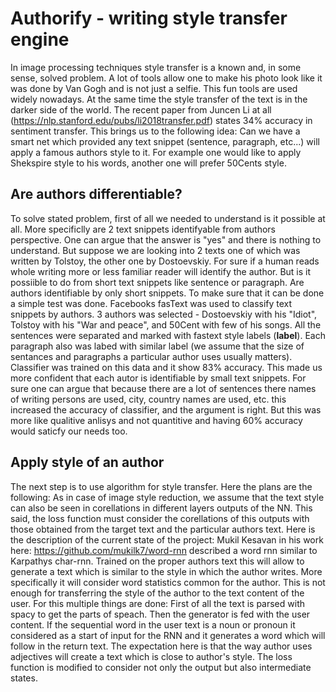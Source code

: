 # Authorify - writing style transfer engine

In image processing techniques style transfer is a known and, in some sense, solved problem. A lot of tools allow one to make his photo look like it was done by Van Gogh and is not just a selfie. This fun tools are used widely nowadays. At the same time the style transfer of the text is in the darker side of the world. The recent paper from Juncen Li at all (https://nlp.stanford.edu/pubs/li2018transfer.pdf) states 34% accuracy in sentiment transfer. 
This brings us to the following idea:
Can we have a smart net which provided any text snippet (sentence, paragraph, etc...) will apply a famous authors style to it.
For example one would like to apply Shekspire style to his words, another one will prefer 50Cents style.

## Are authors differentiable?

To solve stated problem, first of all we needed to understand is it possible at all. More specificlly are 2 text snippets identifyable from authors perspective. One can argue that the answer is "yes" and there is nothing to understand. But suppose we are looking into 2 texts one of which was written by Tolstoy, the other one by Dostoevskiy. For sure if a human reads whole writing more or less familiar reader will identify the author. But is it possiible to do from short text snippets like sentence or paragraph. Are authors identifiable by only short snippets. To make sure that it can be done a simple test was done.
Facebooks fasText was used to classify text snippets by authors. 3 authors was selected - Dostoevskiy with his "Idiot", Tolstoy with his "War and peace", and 50Cent with few of his songs. All the sentences were separated and marked with fastext style labels (__label__). Each paragraph also was labed with similar label (we assume that the size of sentances and paragraphs a particular author uses usually matters). Classifier was trained on this data and it show 83% accuracy. This made us more confident that each autor is identifiable by small text snippets. For sure one can argue that because there are a lot of sentences there names of writing persons are used, city, country names are used, etc. this increased the accuracy of classifier, and the argument is right. But this was more like qualitive anlisys and not quantitive and having 60% accuracy would saticfy our needs too.

## Apply style of an author

The next step is to use algorithm for style transfer. Here the plans are the following:
As in case of image style reduction, we assume that the text style can also be seen in corellations in different layers outputs of the NN. This said, the loss function must consider the corellations of this outputs with those obtained from the target text and the particular authors text. 
Here is the description of the current state of the project:
Mukil Kesavan in his work here: https://github.com/mukilk7/word-rnn described a word rnn similar to Karpathys char-rnn.
Trained on the proper authors text this will allow to generate a text which is similar to the style in which the author writes. More specifically it will consider word statistics common for the author.
This is not enough for transferring the style of the author to the text content of the user. For this multiple things are done:
First of all the text is parsed with spacy to get the parts of speach. Then the generator is fed with the user content. If the sequential word in the user text is a noun or pronoun it considered as a start of input for the RNN and it generates a word which will follow in the return text. The expectation here is that the way author uses adjectives will create a text which is close to author's style.
The loss function is modified to consider not only the output but also intermediate states.
